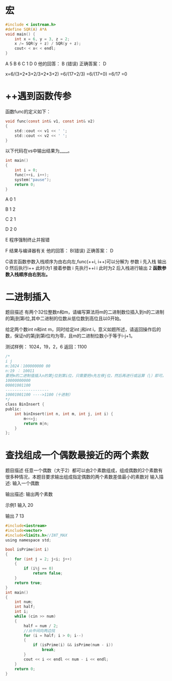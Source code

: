 # 宏
```c
#include < iostream.h>
#define SQR(A) A*A
void main() {
	int x = 6, y = 3, z = 2;
	x /= SQR(y + z) / SQR(y + z);
	cout< < x< < endl;
}
```
A 5
B 6
C 1
D 0
他的回答： B (错误)
正确答案： D

x=6/(3+2\*3+2/3+2\*3+2)
	=6/(17+2/3)
	=6/(17+0)
	=6/17
	=0
# ++遇到函数传参
函数func的定义如下：

```c
void func(const int& v1, const int& v2)
{
	std::cout << v1 << ' ';
	std::cout << v2 << ' ';
}
```
以下代码在vs中输出结果为____。

```c
int main()
{
	int i = 0;
	func(++i, i++);
	system("pause");
	return 0;
}
```
A 0 1

B 1 2

C 2 1

D 2 0

E 程序强制终止并报错

F 结果与编译器有关
他的回答： B(错误)
正确答案： D


C语言函数参数入栈顺序为由右向左,func(++i, i++)可以分解为
参数 i 先入栈 输出0 
然后执行i++ 此时i为1 
接着参数 i 先执行++i   i 此时为2  后入栈进行输出 2
**函数参数入栈顺序由右到左。**
# 二进制插入
题目描述
有两个32位整数n和m，请编写算法将m的二进制数位插入到n的二进制的第j到第i位,其中二进制的位数从低位数到高位且以0开始。

给定两个数int n和int m，同时给定int j和int i，意义如题所述，请返回操作后的数，保证n的第j到第i位均为零，且m的二进制位数小于等于i-j+1。

测试样例：
1024，19，2，6
返回：1100
```c
/*
i j
m:1024：100000000 00
n:19 ： 10011
要把m的二进制值插入n的第j位到第i位，只需要把n先左移j位，然后再进行或运算（|）即可。
10000000000
00001001100
-------------------
10001001100 ---->1100（十进制）
*/
class BinInsert {
public:
    int binInsert(int n, int m, int j, int i) {
        m<<=j;
        return m|n;
    }
};
```
# 查找组成一个偶数最接近的两个素数
题目描述
任意一个偶数（大于2）都可以由2个素数组成，组成偶数的2个素数有很多种情况，本题目要求输出组成指定偶数的两个素数差值最小的素数对
输入描述:
输入一个偶数

输出描述:
输出两个素数

示例1
输入
20

输出
7
13

```c
#include<iostream>
#include<vector>
#include<limits.h>//INT_MAX
using namespace std;

bool isPrime(int i)
{
	for (int j = 2; j<i; j++)
	{
		if (i%j == 0)
			return false;
	}
	return true;
}
int main()
{
	int num;
	int half;
	int i;
	while (cin >> num)
	{
		half = num / 2;
		//从中间向两边找
		for (i = half; i > 0; i--)
		{
			if (isPrime(i) && isPrime(num - i))
				break;
		}
		cout << i << endl << num - i << endl;
	}
	return 0;
}
```

